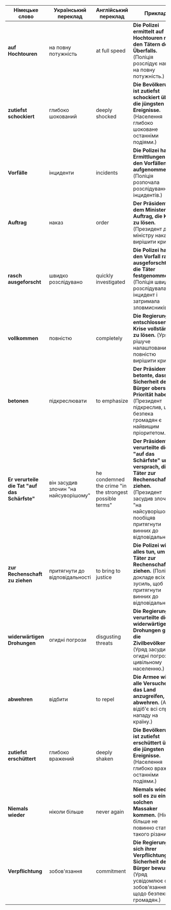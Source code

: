 | Німецьке слово | Український переклад | Англійський переклад | Приклад |
|---|---|---|---|
| **auf Hochtouren** | на повну потужність | at full speed | **Die Polizei ermittelt auf Hochtouren nach den Tätern des Überfalls.** (Поліція розслідує напад на повну потужність.) |
| **zutiefst schockiert** | глибоко шокований | deeply shocked | **Die Bevölkerung ist zutiefst schockiert über die jüngsten Ereignisse.** (Населення глибоко шоковане останніми подіями.) |
| **Vorfälle** | інциденти | incidents | **Die Polizei hat die Ermittlungen zu den Vorfällen aufgenommen.** (Поліція розпочала розслідування інцидентів.) |
| **Auftrag** | наказ | order | **Der Präsident gab dem Minister den Auftrag, die Krise zu lösen.** (Президент дав міністру наказ вирішити кризу.) |
| **rasch ausgeforscht** | швидко розслідувано | quickly investigated | **Die Polizei hat den Vorfall rasch ausgeforscht und die Täter festgenommen.** (Поліція швидко розслідувала інцидент і затримала зловмисників.) |
| **vollkommen** | повністю | completely | **Die Regierung ist entschlossen, die Krise vollständig zu lösen.** (Уряд рішуче налаштований повністю вирішити кризу.) |
| **betonen** | підкреслювати | to emphasize | **Der Präsident betonte, dass die Sicherheit der Bürger oberste Priorität habe.** (Президент підкреслив, що безпека громадян є найвищим пріоритетом.) |
| **Er verurteile die Tat "auf das Schärfste"** | він засудив злочин "на найсуворішому" | he condemned the crime "in the strongest possible terms" | **Der Präsident verurteilte die Tat "auf das Schärfste" und versprach, die Täter zur Rechenschaft zu ziehen.** (Президент засудив злочин "на найсуворішому" і пообіцяв притягнути винних до відповідальності.) |
| **zur Rechenschaft zu ziehen** | притягнути до відповідальності | to bring to justice | **Die Polizei wird alles tun, um die Täter zur Rechenschaft zu ziehen.** (Поліція докладе всіх зусиль, щоб притягнути винних до відповідальності.) |
| **widerwärtigen Drohungen** | огидні погрози | disgusting threats | **Die Regierung verurteilte die widerwärtigen Drohungen gegen die Zivilbevölkerung.** (Уряд засудив огидні погрози цивільному населенню.) |
| **abwehren** | відбити | to repel | **Die Armee wird alle Versuche, das Land anzugreifen, abwehren.** (Армія відіб'є всі спроби нападу на країну.) |
| **zutiefst erschüttert** | глибоко вражений | deeply shaken | **Die Bevölkerung ist zutiefst erschüttert über die jüngsten Ereignisse.** (Населення глибоко вражене останніми подіями.) |
| **Niemals wieder** | ніколи більше | never again | **Niemals wieder soll es zu einem solchen Massaker kommen.** (Ніколи більше не повинно статися такого різанини.) |
| **Verpflichtung** | зобов'язання | commitment | **Die Regierung ist sich ihrer Verpflichtung zur Sicherheit der Bürger bewusst.** (Уряд усвідомлює своє зобов'язання щодо безпеки громадян.) |
